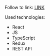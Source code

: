 Follow to link: 
[LINK](https://prostonadobobb.github.io/react_phone-catalog/)

Used technologies:
- React
- JS
- TypeScript
- Redux
- REST API
